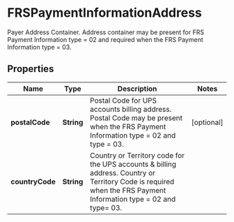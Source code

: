 

# FRSPaymentInformationAddress

Payer Address Container.  Address container may be present for FRS Payment Information type = 02 and required when the FRS Payment Information type = 03.

## Properties

| Name | Type | Description | Notes |
|------------ | ------------- | ------------- | -------------|
|**postalCode** | **String** | Postal Code for UPS accounts billing address.  Postal Code  may be present when the FRS Payment Information type &#x3D; 02 and type &#x3D; 03. |  [optional] |
|**countryCode** | **String** | Country or Territory code for the  UPS accounts &amp; billing address.  Country or Territory Code is required when the FRS Payment Information type &#x3D; 02 and type&#x3D; 03. |  |



